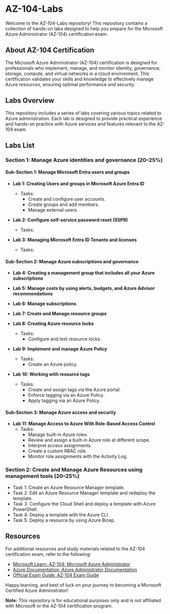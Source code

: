 # AZ-104-Labs

Welcome to the AZ-104-Labs repository! This repository contains a collection of hands-on labs designed to help you prepare for the Microsoft Azure Administrator (AZ-104) certification exam.

## About AZ-104 Certification

The Microsoft Azure Administrator (AZ-104) certification is designed for professionals who implement, manage, and monitor identity, governance, storage, compute, and virtual networks in a cloud environment. This certification validates your skills and knowledge to effectively manage Azure resources, ensuring optimal performance and security.

## Labs Overview

This repository includes a series of labs covering various topics related to Azure administration. Each lab is designed to provide practical experience and hands-on practice with Azure services and features relevant to the AZ-104 exam.

## Labs List

### Section 1: Manage Azure identities and governance (20–25%)

#### Sub-Section 1: Manage Microsoft Entra users and groups

- **Lab 1: Creating Users and groups in Microsoft Azure Entra ID**
  - Tasks:
    - Create and configure user accounts.
    - Create groups and add members.
    - Manage external users.

- **Lab 2: Configure self-service password reset (SSPR)**
  - Tasks:

- **Lab 3: Managing Microsoft Entra ID Tenants and licenses**
  - Tasks:

#### Sub-Section 2: Manage Azure subscriptions and governance

- **Lab 4: Creating a management group that includes all your Azure subscriptions**
- **Lab 5: Manage costs by using alerts, budgets, and Azure Advisor recommendations**
- **Lab 6: Manage subscriptions**
- **Lab 7: Create and Manage resource groups**
- **Lab 8: Creating Azure resource locks**
  - Tasks:
    - Configure and test resource locks.

- **Lab 9: Implement and manage Azure Policy**
  - Tasks:
    - Create an Azure policy.

- **Lab 10: Working with resource tags**
  - Tasks:
    - Create and assign tags via the Azure portal.
    - Enforce tagging via an Azure Policy.
    - Apply tagging via an Azure Policy.

#### Sub-Section 3: Manage Azure access and security

- **Lab 11: Manage Access to Azure With Role-Based Access Control**
  - Tasks:
    - Manage built-in Azure roles.
    - Review and assign a built-in Azure role at different scope.
    - Interpret access assignments.
    - Create a custom RBAC role.
    - Monitor role assignments with the Activity Log.

### Section 2: Create and Manage Azure Resources using management tools (20–25%)

- Task 1: Create an Azure Resource Manager template.
- Task 2: Edit an Azure Resource Manager template and redeploy the template.
- Task 3: Configure the Cloud Shell and deploy a template with Azure PowerShell.
- Task 4: Deploy a template with the Azure CLI.
- Task 5: Deploy a resource by using Azure Bicep.

## Resources

For additional resources and study materials related to the AZ-104 certification exam, refer to the following:

- [Microsoft Learn: AZ-104: Microsoft Azure Administrator](https://learn.microsoft.com/en-us/certifications/azure-administrator)
- [Azure Documentation: Azure Administrator Documentation](https://docs.microsoft.com/en-us/azure/administration/)
- [Official Exam Guide: AZ-104 Exam Guide](https://query.prod.cms.rt.microsoft.com/cms/api/am/binary/RE4MgRC)

Happy learning, and best of luck on your journey to becoming a Microsoft Certified Azure Administrator!

**Note:** This repository is for educational purposes only and is not affiliated with Microsoft or the AZ-104 certification program.
